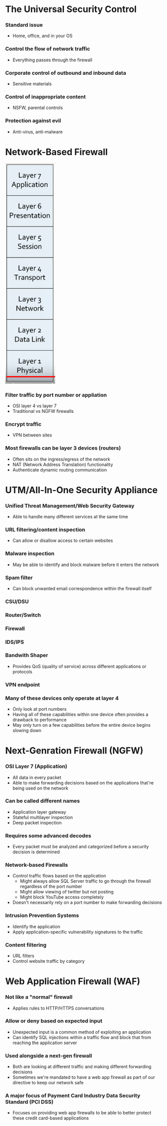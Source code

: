 # The Universal Security Control
### Standard issue
- Home, office, and in your OS
### Control the flow of network traffic
- Everything passes through the firewall
### Corporate control of outbound and inbound data
- Sensitive materials
### Control of inappropriate content
- NSFW, parental controls
### Protection against evil
- Anti-virus, anti-malware
# Network-Based Firewall
![](attachments/ecc7a9405688ab1b2cae59befc30c648.png)
### Filter traffic by port number or appliation
- OSI layer 4 vs layer 7
- Traditional vs NGFW firewalls
### Encrypt traffic
- VPN between sites
### Most firewalls can be layer 3 devices (routers)
- Often sits on the ingress/egress of the network
- NAT (Network Address Translation) functionality
- Authenticate dynamic routing communication
# UTM/All-In-One Security Appliance
### Unified Threat Management/Web Security Gateway
- Able to handle many different services at the same time
### URL filtering/content inspection
- Can allow or disallow access to certain websites
### Malware inspection
- May be able to identify and block malware before it enters the network
### Spam filter
- Can block unwanted email correspondence within the firewall itself
### CSU/DSU
### Router/Switch
### Firewall
### IDS/IPS
### Bandwith Shaper
- Provides QoS (quality of service) across different applications or protocols
### VPN endpoint
### Many of these devices only operate at layer 4
- Only look at port numbers
- Having all of these capabilities within one device often provides a drawback to performance
- May only turn on a few capabilities before the entire device begins slowing down
# Next-Genration Firewall (NGFW)
### OSI Layer 7 (Application)
- All data in every packet
- Able to make forwarding decisions based on the applications that're being used on the network
### Can be called different names
- Application layer gateway
- Stateful multilayer inspection
- Deep packet inspection
### Requires some advanced decodes
- Every packet must be analyzed and categorized before a security decision is determined
### Network-based Firewalls
- Control traffic flows based on the application
	- Might always allow SQL Server traffic to go through the firewall regardless of the port number
	- Might allow viewing of twitter but not posting
	- Might block YouTube access completely
- Doesn't necessarily rely on a port number to make forwarding decisions
### Intrusion Prevention Systems
- Identify the application
- Apply application-specific vulnerability signatures to the traffic
### Content filtering
- URL filters
- Control website traffic by category
# Web Application Firewall (WAF)
### Not like a "normal" firewall
- Applies rules to HTTP/HTTPS conversations
### Allow or deny based on expected input
- Unexpected input is a common method of exploiting an application
- Can identify SQL injections within a traffic flow and block that from reaching the application server
### Used alongside a next-gen firewall
- Both are looking at different traffic and making different forwarding decisions
- Sometimes we're mandated to have a web app firewall as part of our directive to keep our network safe
### A major focus of Payment Card Industry Data Security Standard (PCI DSS)
- Focuses on providing web app firewalls to be able to better protect these credit card-based applications

